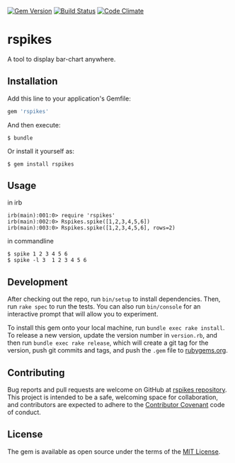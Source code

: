 [![Gem Version](https://badge.fury.io/rb/rspikes.svg)](https://badge.fury.io/rb/rspikes) 
[![Build Status](https://travis-ci.org/eendroroy/rspikes.svg?branch=master)](https://travis-ci.org/eendroroy/rspikes)
[![Code Climate](https://codeclimate.com/github/eendroroy/rspikes/badges/gpa.svg)](https://codeclimate.com/github/eendroroy/rspikes)

# rspikes 

A tool to display bar-chart anywhere.

## Installation

Add this line to your application's Gemfile:

```ruby
gem 'rspikes'
```

And then execute:

    $ bundle

Or install it yourself as:

    $ gem install rspikes

## Usage

in irb

    irb(main):001:0> require 'rspikes'
    irb(main):002:0> Rspikes.spike([1,2,3,4,5,6])
    irb(main):003:0> Rspikes.spike([1,2,3,4,5,6], rows=2)
    
in commandline

    $ spike 1 2 3 4 5 6
    $ spike -l 3  1 2 3 4 5 6

## Development

After checking out the repo, run `bin/setup` to install dependencies. 
Then, run `rake spec` to run the tests. 
You can also run `bin/console` for an interactive prompt that will allow you to experiment.

To install this gem onto your local machine, run `bundle exec rake install`. 
To release a new version, update the version number in `version.rb`, and then run `bundle exec rake release`,
which will create a git tag for the version, push git commits and tags, 
and push the `.gem` file to [rubygems.org](https://rubygems.org).

## Contributing

Bug reports and pull requests are welcome on GitHub at [rspikes repository](https://github.com/eendroroy/rspikes). 
This project is intended to be a safe, welcoming space for collaboration,
and contributors are expected to adhere to the [Contributor Covenant](http://contributor-covenant.org) code of conduct.


## License

The gem is available as open source under the terms of the [MIT License](http://opensource.org/licenses/MIT).

